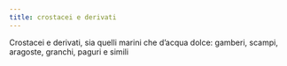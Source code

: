 ```yaml
---
title: crostacei e derivati
---
```

Crostacei e derivati, sia quelli marini che d’acqua dolce: gamberi, scampi, aragoste, granchi, paguri e simili